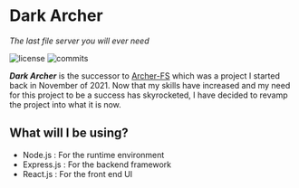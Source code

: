 # Dark Archer 
*The last file server you will ever need*

![license](https://badgen.net/badge/license/GPL-3.0/blue) ![commits](https://badgen.net/github/commits/DarkArcher/DarkArcher)

***Dark Archer*** is the successor to [Archer-FS](https://github.com/Retr05041/Archer-FS) which was a project I started back in November of 2021.
Now that my skills have increased and my need for this project to be a success has skyrocketed, I have decided to revamp the project into what it is now.

## What will I be using?
- Node.js : For the runtime environment
- Express.js : For the backend framework
- React.js : For the front end UI